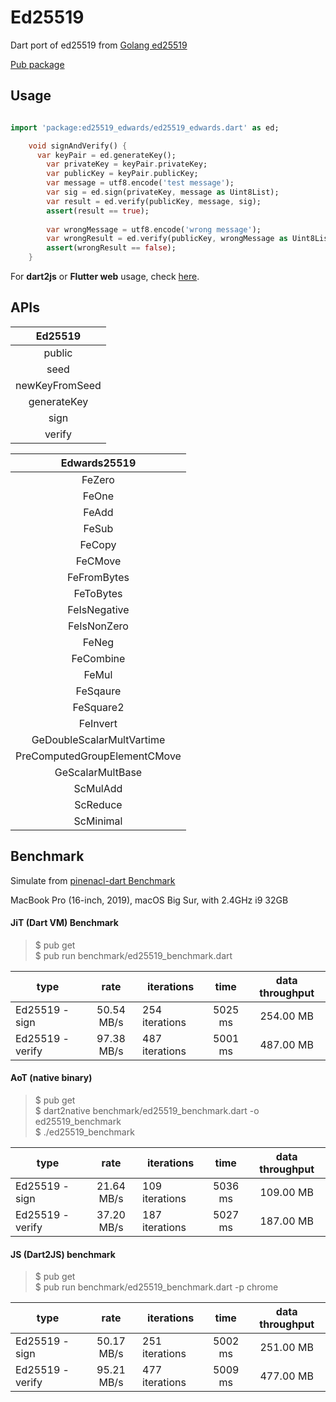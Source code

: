# Ed25519

Dart port of ed25519 from [Golang ed25519](https://github.com/golang/crypto/tree/master/ed25519)


[Pub package](https://pub.dev/packages/ed25519_edwards)

## Usage
```dart

import 'package:ed25519_edwards/ed25519_edwards.dart' as ed;

    void signAndVerify() {
      var keyPair = ed.generateKey();
        var privateKey = keyPair.privateKey;
        var publicKey = keyPair.publicKey;
        var message = utf8.encode('test message');
        var sig = ed.sign(privateKey, message as Uint8List);
        var result = ed.verify(publicKey, message, sig);
        assert(result == true);
      
        var wrongMessage = utf8.encode('wrong message');
        var wrongResult = ed.verify(publicKey, wrongMessage as Uint8List, sig);
        assert(wrongResult == false);
    }
```

For **dart2js** or **Flutter web** usage, check [here](https://github.com/Tougee/ed25519/tree/feature/bigint).

## APIs
| Ed25519 |
| :---: |
| public |
| seed |
| newKeyFromSeed |
| generateKey |
| sign |
| verify |

| Edwards25519 |
| :---: |
| FeZero |
| FeOne  |
| FeAdd |
| FeSub |
| FeCopy |
| FeCMove |
| FeFromBytes |
| FeToBytes |
| FeIsNegative |
| FeIsNonZero |
| FeNeg |
| FeCombine |
| FeMul |
| FeSqaure |
| FeSquare2 |
| FeInvert |
| GeDoubleScalarMultVartime |
| PreComputedGroupElementCMove |
| GeScalarMultBase |
| ScMulAdd |
| ScReduce |
| ScMinimal |

## Benchmark

Simulate from [pinenacl-dart Benchmark](https://github.com/ilap/pinenacl-dart/blob/master/benchmark/README.md)

MacBook Pro (16-inch, 2019), macOS Big Sur, with 2.4GHz i9 32GB

#### JiT (Dart VM) Benchmark

> $ pub get  
> $ pub run benchmark/ed25519_benchmark.dart

| type |    rate    | iterations    |   time  | data throughput |
|----------|:----------:|---------------|:-------:|:---------------:|
| Ed25519 - sign | 50.54 MB/s | 254 iterations | 5025 ms | 254.00 MB |
| Ed25519 - verify | 97.38 MB/s | 487 iterations | 5001 ms | 487.00 MB |

#### AoT (native binary)

> $ pub get  
> $ dart2native benchmark/ed25519_benchmark.dart -o ed25519_benchmark  
> $ ./ed25519_benchmark

| type |    rate    | iterations    |   time  | data throughput |
|----------|:----------:|---------------|:-------:|:---------------:|
| Ed25519 - sign | 21.64 MB/s | 109 iterations | 5036 ms | 109.00 MB |
| Ed25519 - verify | 37.20 MB/s | 187 iterations | 5027 ms | 187.00 MB |

#### JS (Dart2JS) benchmark

> $ pub get  
> $ pub run benchmark/ed25519_benchmark.dart -p chrome

| type |    rate    | iterations    |   time  | data throughput |
|----------|:----------:|---------------|:-------:|:---------------:|
| Ed25519 - sign | 50.17 MB/s | 251 iterations | 5002 ms | 251.00 MB |
| Ed25519 - verify | 95.21 MB/s | 477 iterations | 5009 ms | 477.00 MB |
